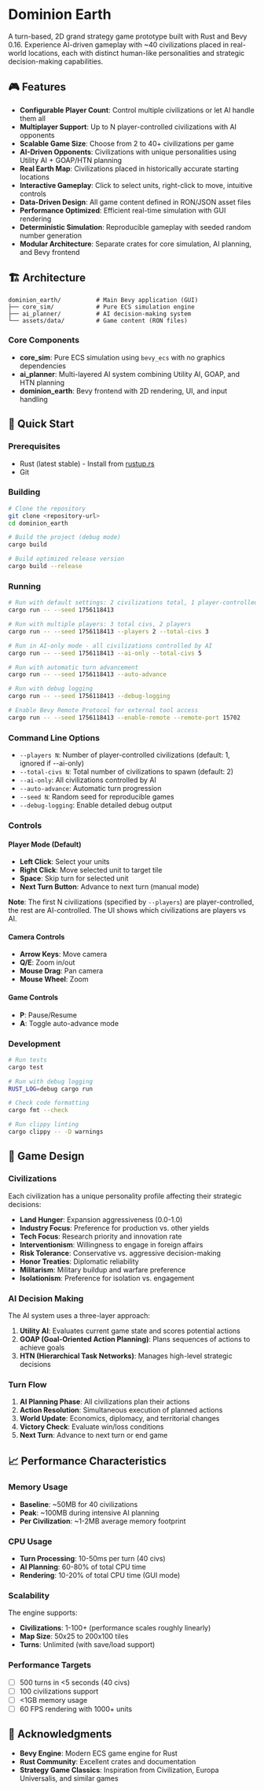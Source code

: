 # Dominion Earth

A turn-based, 2D grand strategy game prototype built with Rust and Bevy 0.16. Experience AI-driven gameplay with ~40 civilizations placed in real-world locations, each with distinct human-like personalities and strategic decision-making capabilities.

## 🎮 Features

- **Configurable Player Count**: Control multiple civilizations or let AI handle them all
- **Multiplayer Support**: Up to N player-controlled civilizations with AI opponents
- **Scalable Game Size**: Choose from 2 to 40+ civilizations per game
- **AI-Driven Opponents**: Civilizations with unique personalities using Utility AI + GOAP/HTN planning
- **Real Earth Map**: Civilizations placed in historically accurate starting locations
- **Interactive Gameplay**: Click to select units, right-click to move, intuitive controls
- **Data-Driven Design**: All game content defined in RON/JSON asset files
- **Performance Optimized**: Efficient real-time simulation with GUI rendering
- **Deterministic Simulation**: Reproducible gameplay with seeded random number generation
- **Modular Architecture**: Separate crates for core simulation, AI planning, and Bevy frontend

## 🏗️ Architecture

```
dominion_earth/          # Main Bevy application (GUI)
├── core_sim/            # Pure ECS simulation engine
├── ai_planner/          # AI decision-making system
└── assets/data/         # Game content (RON files)
```

### Core Components

- **core_sim**: Pure ECS simulation using `bevy_ecs` with no graphics dependencies
- **ai_planner**: Multi-layered AI system combining Utility AI, GOAP, and HTN planning
- **dominion_earth**: Bevy frontend with 2D rendering, UI, and input handling

## 🚀 Quick Start

### Prerequisites

- Rust (latest stable) - Install from [rustup.rs](https://rustup.rs/)
- Git

### Building

```bash
# Clone the repository
git clone <repository-url>
cd dominion_earth

# Build the project (debug mode)
cargo build

# Build optimized release version
cargo build --release
```

### Running

```bash
# Run with default settings: 2 civilizations total, 1 player-controlled
cargo run -- --seed 1756118413

# Run with multiple players: 3 total civs, 2 players
cargo run -- --seed 1756118413 --players 2 --total-civs 3

# Run in AI-only mode - all civilizations controlled by AI
cargo run -- --seed 1756118413 --ai-only --total-civs 5

# Run with automatic turn advancement
cargo run -- --seed 1756118413 --auto-advance

# Run with debug logging
cargo run -- --seed 1756118413 --debug-logging

# Enable Bevy Remote Protocol for external tool access
cargo run -- --seed 1756118413 --enable-remote --remote-port 15702
```

### Command Line Options

- `--players N`: Number of player-controlled civilizations (default: 1, ignored if --ai-only)
- `--total-civs N`: Total number of civilizations to spawn (default: 2)
- `--ai-only`: All civilizations controlled by AI
- `--auto-advance`: Automatic turn progression
- `--seed N`: Random seed for reproducible games
- `--debug-logging`: Enable detailed debug output

### Controls

#### Player Mode (Default)

- **Left Click**: Select your units
- **Right Click**: Move selected unit to target tile
- **Space**: Skip turn for selected unit
- **Next Turn Button**: Advance to next turn (manual mode)

**Note**: The first N civilizations (specified by `--players`) are player-controlled, the rest are AI-controlled. The UI shows which civilizations are players vs AI.

#### Camera Controls

- **Arrow Keys**: Move camera
- **Q/E**: Zoom in/out
- **Mouse Drag**: Pan camera
- **Mouse Wheel**: Zoom

#### Game Controls

- **P**: Pause/Resume
- **A**: Toggle auto-advance mode

### Development

```bash
# Run tests
cargo test

# Run with debug logging
RUST_LOG=debug cargo run

# Check code formatting
cargo fmt --check

# Run clippy linting
cargo clippy -- -D warnings
```

## 🎯 Game Design

### Civilizations

Each civilization has a unique personality profile affecting their strategic decisions:

- **Land Hunger**: Expansion aggressiveness (0.0-1.0)
- **Industry Focus**: Preference for production vs. other yields
- **Tech Focus**: Research priority and innovation rate
- **Interventionism**: Willingness to engage in foreign affairs
- **Risk Tolerance**: Conservative vs. aggressive decision-making
- **Honor Treaties**: Diplomatic reliability
- **Militarism**: Military buildup and warfare preference
- **Isolationism**: Preference for isolation vs. engagement

### AI Decision Making

The AI system uses a three-layer approach:

1. **Utility AI**: Evaluates current game state and scores potential actions
2. **GOAP (Goal-Oriented Action Planning)**: Plans sequences of actions to achieve goals
3. **HTN (Hierarchical Task Networks)**: Manages high-level strategic decisions

### Turn Flow

1. **AI Planning Phase**: All civilizations plan their actions
2. **Action Resolution**: Simultaneous execution of planned actions
3. **World Update**: Economics, diplomacy, and territorial changes
4. **Victory Check**: Evaluate win/loss conditions
5. **Next Turn**: Advance to next turn or end game

## 📈 Performance Characteristics

### Memory Usage

- **Baseline**: ~50MB for 40 civilizations
- **Peak**: ~100MB during intensive AI planning
- **Per Civilization**: ~1-2MB average memory footprint

### CPU Usage

- **Turn Processing**: 10-50ms per turn (40 civs)
- **AI Planning**: 60-80% of total CPU time
- **Rendering**: 10-20% of total CPU time (GUI mode)

### Scalability

The engine supports:

- **Civilizations**: 1-100+ (performance scales roughly linearly)
- **Map Size**: 50x25 to 200x100 tiles
- **Turns**: Unlimited (with save/load support)

### Performance Targets

- [ ] 500 turns in <5 seconds (40 civs)
- [ ] 100 civilizations support
- [ ] <1GB memory usage
- [ ] 60 FPS rendering with 1000+ units

## 🙏 Acknowledgments

- **Bevy Engine**: Modern ECS game engine for Rust
- **Rust Community**: Excellent crates and documentation
- **Strategy Game Classics**: Inspiration from Civilization, Europa Universalis, and similar games
